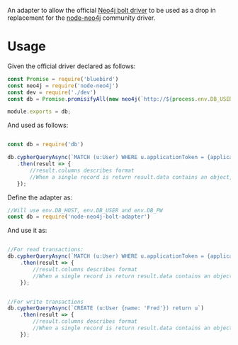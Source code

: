 An adapter to allow the official <a href="https://github.com/neo4j/neo4j-javascript-driver">Neo4j bolt driver</a> 
to be used as a drop in replacement for the <a href="https://github.com/thingdom/node-neo4j">node-neo4j</a> community 
driver. 

# Usage

Given the official driver declared as follows:

```javascript 1.6
const Promise = require('bluebird')
const neo4j = require('node-neo4j')
const dev = require('./dev')
const db = Promise.promisifyAll(new neo4j(`http://${process.env.DB_USER}:${process.env.DB_PW}@${process.env.DB_HOST}:7474`))

module.exports = db;

```

And used as follows:
 
 ```javascript 1.6

const db = require('db')

db.cypherQueryAsync(`MATCH (u:User) WHERE u.applicationToken = {applicationToken} RETURN U`, {applicationToken: 1234})
    .then(result => {
        //result.columns describes format
        //When a single record is return result.data contains an object, otherwise an array of objects.  
    });
```

Define the adapter as: 

```javascript 1.6
//Will use env.DB_HOST, env.DB_USER and env.DB_PW
const db = require('node-neo4j-bolt-adapter')
```

And use it as: 

```javascript 1.6

//For read transactions: 
db.cypherQueryAsync(`MATCH (u:User) WHERE u.applicationToken = {applicationToken} RETURN U`, {applicationToken: 1234})
    .then(result => {
        //result.columns describes format
        //When a single record is return result.data contains an object, otherwise an array of objects.  
    });


//For write transactions 
db.cypherQueryAsync(`CREATE (u:User {name: 'Fred'}) return u`)
    .then(result => {
        //result.columns describes format
        //When a single record is return result.data contains an object, otherwise an array of objects.  
    });

```



